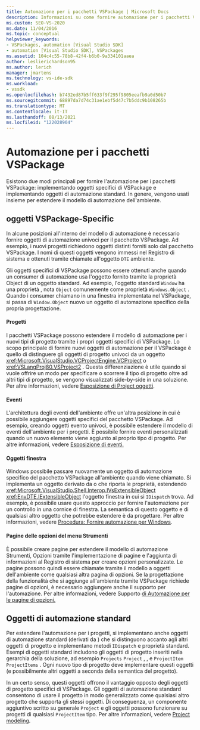 ```yaml
---
title: Automazione per i pacchetti VSPackage | Microsoft Docs
description: Informazioni su come fornire automazione per i pacchetti VSPackage implementando oggetti specifici di VSPackage e implementando oggetti di automazione standard.
ms.custom: SEO-VS-2020
ms.date: 11/04/2016
ms.topic: conceptual
helpviewer_keywords:
- VSPackages, automation [Visual Studio SDK]
- automation [Visual Studio SDK], VSPackages
ms.assetid: 104c4c55-78b8-42f4-b6b0-9a334101aaea
author: leslierichardson95
ms.author: lerich
manager: jmartens
ms.technology: vs-ide-sdk
ms.workload:
- vssdk
ms.openlocfilehash: b7432ed87b5ff633f9f295f9805eeafb9a0d50b7
ms.sourcegitcommit: 68897da7d74c31ae1ebf5d47c7b5ddc9b108265b
ms.translationtype: MT
ms.contentlocale: it-IT
ms.lasthandoff: 08/13/2021
ms.locfileid: "122028904"
---
```

# <a name="providing-automation-for-vspackages"></a>Automazione per i pacchetti VSPackage
Esistono due modi principali per fornire l'automazione per i pacchetti VSPackage: implementando oggetti specifici di VSPackage e implementando oggetti di automazione standard. In genere, vengono usati insieme per estendere il modello di automazione dell'ambiente.

## <a name="vspackage-specific-objects"></a>oggetti VSPackage-Specific
 In alcune posizioni all'interno del modello di automazione è necessario fornire oggetti di automazione univoci per il pacchetto VSPackage. Ad esempio, i nuovi progetti richiedono oggetti distinti forniti solo dal pacchetto VSPackage. I nomi di questi oggetti vengono immessi nel Registro di sistema e ottenuti tramite chiamate all'oggetto `DTE` ambiente.

 Gli oggetti specifici di VSPackage possono essere ottenuti anche quando un consumer di automazione usa l'oggetto fornito tramite la proprietà Object di un oggetto standard. Ad esempio, l'oggetto standard `Window` ha una proprietà , nota `Object` comunemente come proprietà `Windows.Object` . Quando i consumer chiamano in una finestra implementata nel VSPackage, si passa di `Window.Object` nuovo un oggetto di automazione specifico della propria progettazione.

#### <a name="projects"></a>Progetti
 I pacchetti VSPackage possono estendere il modello di automazione per i nuovi tipi di progetto tramite i propri oggetti specifici di VSPackage. Lo scopo principale di fornire nuovi oggetti di automazione per il VSPackage è quello di distinguere gli oggetti di progetto univoci da un oggetto <xref:Microsoft.VisualStudio.VCProjectEngine.VCProject> o <xref:VSLangProj80.VSProject2> . Questa differenziazione è utile quando si vuole offrire un modo per specificare o scorrere il tipo di progetto oltre ad altri tipi di progetto, se vengono visualizzati side-by-side in una soluzione. Per altre informazioni, vedere [Esposizione di Project oggetti](../../extensibility/internals/exposing-project-objects.md).

#### <a name="events"></a>Eventi
 L'architettura degli eventi dell'ambiente offre un'altra posizione in cui è possibile aggiungere oggetti specifici del pacchetto VSPackage. Ad esempio, creando oggetti evento univoci, è possibile estendere il modello di eventi dell'ambiente per i progetti. È possibile fornire eventi personalizzati quando un nuovo elemento viene aggiunto al proprio tipo di progetto. Per altre informazioni, vedere [Esposizione di eventi.](../../extensibility/internals/exposing-events-in-the-visual-studio-sdk.md)

#### <a name="window-objects"></a>Oggetti finestra
 Windows possibile passare nuovamente un oggetto di automazione specifico del pacchetto VSPackage all'ambiente quando viene chiamato. Si implementa un oggetto derivato da o che riporta le proprietà, estendendo <xref:Microsoft.VisualStudio.Shell.Interop.IVsExtensibleObject> <xref:EnvDTE.IExtensibleObject> l'oggetto finestra in cui si `IDispatch` trova. Ad esempio, è possibile usare questo approccio per fornire l'automazione per un controllo in una cornice di finestra. La semantica di questo oggetto e di qualsiasi altro oggetto che potrebbe estendere è da progettare. Per altre informazioni, vedere [Procedura: Fornire automazione per Windows](../../extensibility/internals/how-to-provide-automation-for-windows.md).

#### <a name="options-pages-on-the-tools-menu"></a>Pagine delle opzioni del menu Strumenti
 È possibile creare pagine per estendere il modello di automazione Strumenti, Opzioni tramite l'implementazione di pagine e l'aggiunta di informazioni al Registro di sistema per creare opzioni personalizzate. Le pagine possono quindi essere chiamate tramite il modello a oggetti dell'ambiente come qualsiasi altra pagina di opzioni. Se la progettazione della funzionalità che si aggiunge all'ambiente tramite VSPackage richiede pagine di opzioni, è necessario aggiungere anche il supporto per l'automazione. Per altre informazioni, vedere Supporto [di Automazione per le pagine di opzioni.](../../extensibility/internals/automation-support-for-options-pages.md)

## <a name="standard-automation-objects"></a>Oggetti di automazione standard
 Per estendere l'automazione per i progetti, si implementano anche oggetti di automazione standard (derivati da ) che si distinguono accanto agli altri oggetti di progetto e implementano metodi `IDispatch` e proprietà standard. Esempi di oggetti standard includono gli oggetti di progetto inseriti nella gerarchia della soluzione, ad esempio `Projects` `Project` , , e `ProjectItem` `ProjectItems` . Ogni nuovo tipo di progetto deve implementare questi oggetti (e possibilmente altri oggetti a seconda della semantica del progetto).

 In un certo senso, questi oggetti offrono il vantaggio opposto degli oggetti di progetto specifici di VSPackage. Gli oggetti di automazione standard consentono di usare il progetto in modo generalizzato come qualsiasi altro progetto che supporta gli stessi oggetti. Di conseguenza, un componente aggiuntivo scritto su generale `Project` e gli oggetti possono funzionare su progetti di qualsiasi `ProjectItem` tipo. Per altre informazioni, vedere [Project modeling](../../extensibility/internals/project-modeling.md).
